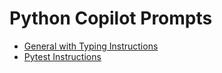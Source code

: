 # Python Copilot Prompts

- [General with Typing Instructions](./general-with-typing-instructions.md)
- [Pytest Instructions](./pytest-instructions.md)
